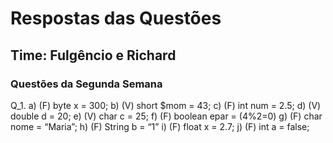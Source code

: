 # Respostas das Questões
## Time: Fulgêncio e Richard

### Questões da Segunda Semana

Q_1.    a) (F) byte x = 300;
        b) (V) short $mom = 43;
        c) (F) int num = 2.5;
        d) (V) double d = 20;
        e) (V) char c = 25;
        f) (F) boolean epar = (4%2=0)
        g) (F) char nome = “Maria”;
        h) (F) String b = “1”
        i) (F) float x = 2.7;
        j) (F) int a = false;
